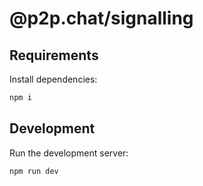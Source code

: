 # @p2p.chat/signalling

## Requirements

Install dependencies:

```bash
npm i
```

## Development

Run the development server:

```bash
npm run dev
```
